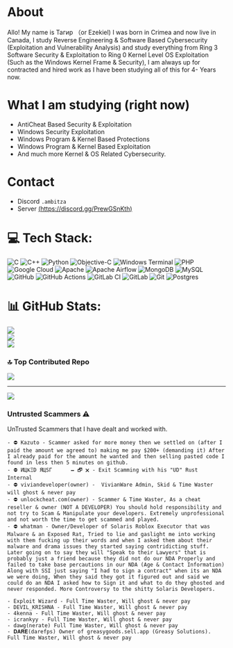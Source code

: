 # About
Allo! My name is Тагир （or Ezekiel) I was born in Crimea and now live in Canada, I study Reverse Engineering & Software Based Cybersecurity (Exploitation and Vulnerability Analysis) and study everything from Ring 3 Software Security & Exploitation to Ring 0 Kernel Level OS Exploitation (Such as the Windows Kernel Frame & Security), I am always up for contracted and hired work as I have been studying all of this for 4- Years now.
# What I am studying (right now)
- AntiCheat Based Security & Exploitation
- Windows Security Exploitation
- Windows Program & Kernel Based Protections
- Windows Program & Kernel Based Exploitation
- And much more Kernel & OS Related Cybersecurity.
# Contact
- Discord `.ambitza`
- Server [(https://discord.gg/PrewGSnKth)](https://discord.gg/PrewGSnKth)
# 💻 Tech Stack:
![C](https://img.shields.io/badge/c-%2300599C.svg?style=for-the-badge&logo=c&logoColor=white) ![C++](https://img.shields.io/badge/c++-%2300599C.svg?style=for-the-badge&logo=c%2B%2B&logoColor=white) ![Python](https://img.shields.io/badge/python-3670A0?style=for-the-badge&logo=python&logoColor=ffdd54) ![Objective-C](https://img.shields.io/badge/OBJECTIVE--C-%233A95E3.svg?style=for-the-badge&logo=apple&logoColor=white) ![Windows Terminal](https://img.shields.io/badge/Windows%20Terminal-%234D4D4D.svg?style=for-the-badge&logo=windows-terminal&logoColor=white) ![PHP](https://img.shields.io/badge/php-%23777BB4.svg?style=for-the-badge&logo=php&logoColor=white) ![Google Cloud](https://img.shields.io/badge/GoogleCloud-%234285F4.svg?style=for-the-badge&logo=google-cloud&logoColor=white) ![Apache](https://img.shields.io/badge/apache-%23D42029.svg?style=for-the-badge&logo=apache&logoColor=white) ![Apache Airflow](https://img.shields.io/badge/Apache%20Airflow-017CEE?style=for-the-badge&logo=Apache%20Airflow&logoColor=white) ![MongoDB](https://img.shields.io/badge/MongoDB-%234ea94b.svg?style=for-the-badge&logo=mongodb&logoColor=white) ![MySQL](https://img.shields.io/badge/mysql-4479A1.svg?style=for-the-badge&logo=mysql&logoColor=white) ![GitHub](https://img.shields.io/badge/github-%23121011.svg?style=for-the-badge&logo=github&logoColor=white) ![GitHub Actions](https://img.shields.io/badge/github%20actions-%232671E5.svg?style=for-the-badge&logo=githubactions&logoColor=white) ![GitLab CI](https://img.shields.io/badge/gitlab%20CI-%23181717.svg?style=for-the-badge&logo=gitlab&logoColor=white) ![GitLab](https://img.shields.io/badge/gitlab-%23181717.svg?style=for-the-badge&logo=gitlab&logoColor=white) ![Git](https://img.shields.io/badge/git-%23F05033.svg?style=for-the-badge&logo=git&logoColor=white) ![Postgres](https://img.shields.io/badge/postgres-%23316192.svg?style=for-the-badge&logo=postgresql&logoColor=white)
# 📊 GitHub Stats:
![](https://github-readme-stats.vercel.app/api?username=i32-Sudo&theme=radical&hide_border=false&include_all_commits=false&count_private=false)<br/>
![](https://github-readme-streak-stats.herokuapp.com/?user=i32-Sudo&theme=radical&hide_border=false)<br/>
![](https://github-readme-stats.vercel.app/api/top-langs/?username=i32-Sudo&theme=radical&hide_border=false&include_all_commits=false&count_private=false&layout=compact)

### 🔝 Top Contributed Repo
![](https://github-contributor-stats.vercel.app/api?username=i32-Sudo&limit=5&theme=dark&combine_all_yearly_contributions=true)

---
[![](https://visitcount.itsvg.in/api?id=i32-Sudo&icon=0&color=0)](https://visitcount.itsvg.in)

### Untrusted Scammers ⚠️
UnTrusted Scammers that I have dealt and worked with.
```
- ⛔ Kazuto - Scammer asked for more money then we settled on (after I paid the amount we agreed to) making me pay $200+ (demanding it) After I already paid for the amount he wanted and then selling pasted code I found in less then 5 minutes on github.
- ⛔ ИЦҜΞD ЯЦSΓ　　　 🗕 🗗 🗙 - Exit Scamming with his "UD" Rust Internal
- ⛔ viviandeveloper(owner) -  VivianWare Admin, Skid & Time Waster will ghost & never pay
- ⛔ unlockcheat.com(owner) - Scammer & Time Waster, As a cheat reseller & owner (NOT A DEVELOPER) You should hold responsibility and not try to Scam & Manipulate your developers. Extremely unprofessional and not worth the time to get scammed and played.
- ⛔ whatman - Owner/Developer of Solaris Roblox Executor that was Malware & an Exposed Rat, Tried to lie and gaslight me into working with them fucking up their words and when I asked them about their malware and drama issues they started saying contridicting stuff. Later going on to say they will "Speak to their Lawyers" that is probably just a friend because they did not do our NDA Properly and failed to take base percautions in our NDA (Age & Contact Information) Along with SSI just saying "I had to sign a contract" when its an NDA we were doing, When they said they got it figured out and said we could do an NDA I asked how to Sign it and what to do they ghosted and never responded. More Controversy to the shitty Solaris Developers.

- Exploit Wizard - Full Time Waster, Will ghost & never pay
- DEVIL_KRISHNA - Full Time Waster, Will ghost & never pay
- 4kenna - Full Time Waster, Will ghost & never pay
- icrankyy - Full Time Waster, Will ghost & never pay
- dawg(nerate) Full Time Waster, Will ghost & never pay
- 𝐃𝐀𝐑𝐄(darefps) Owner of greasygoods.sell.app (Greasy Solutions). Full Time Waster, Will ghost & never pay
```

